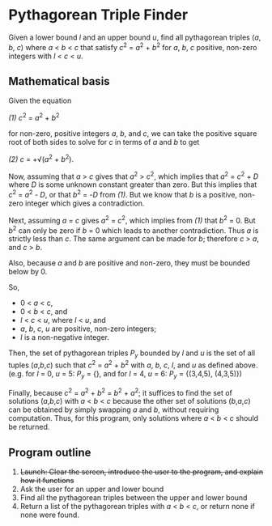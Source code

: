 # Pythagorean Triple Finder

Given a lower bound  *l* and an upper bound *u*, find all pythagorean triples (*a*, *b*, *c*) where *a* &lt; *b* &lt; *c* that satisfy *c*<sup>2</sup> = *a*<sup>2</sup> + *b*<sup>2</sup> for *a*, *b*, *c* positive, non-zero integers with *l* &lt; *c* &lt; *u*.

## Mathematical basis

Given the equation

*(1)* *c*<sup>2</sup> = *a*<sup>2</sup> + *b*<sup>2</sup>

for non-zero, positive integers *a*, *b*, and *c*, we can take the positive square root of both sides to solve for *c* in terms of *a* and *b* to get

*(2)* *c* = +&radic;(*a*<sup>2</sup> + *b*<sup>2</sup>).

Now, assuming that *a* &gt; *c* gives that *a*<sup>2</sup> &gt; *c*<sup>2</sup>, which implies that *a*<sup>2</sup> = *c*<sup>2</sup> + *D* where *D* is some unknown constant greater than zero. But this implies that *c*<sup>2</sup> = *a*<sup>2</sup> - *D*, or that *b*<sup>2</sup> = -*D* from *(1)*. But we know that *b* is a positive, non-zero integer which gives a contradiction.

Next, assuming *a* = *c* gives *a*<sup>2</sup> = *c*<sup>2</sup>, which implies from *(1)* that *b*<sup>2</sup> = 0. But *b*<sup>2</sup> can only be zero if *b* = 0 which leads to another contradiction. Thus *a* is strictly less than *c*. The same argument can be made for *b*; therefore *c* > *a*, and *c* > *b*.
      
Also, because *a* and *b* are positive and non-zero, they must be bounded below by 0.

So,
* 0 &lt; *a* &lt; c,
* 0 &lt; *b* &lt; *c*, and
* *l* &lt; *c* &lt; *u*, where *l* < *u*, and
* *a*, *b*, *c*, *u* are positive, non-zero integers;
* *l* is a non-negative integer.

Then, the set of pythagorean triples *P<sub>y</sub>* bounded by *l* and *u* is the set of all tuples (*a*,*b*,*c*) such that *c*<sup>2</sup> = *a*<sup>2</sup> + *b*<sup>2</sup>  with *a*, *b*, *c*, *l*, and *u* as defined above. (e.g. for *l* = 0, *u* = 5: *P<sub>y</sub>* = {}, and for *l* = 4, *u* = 6: *P<sub>y</sub>* = {(3,4,5), (4,3,5)})

Finally, because *c*<sup>2</sup> = *a*<sup>2</sup> + *b*<sup>2</sup> = *b*<sup>2</sup> + *a*<sup>2</sup>; it suffices to find the set of solutions (*a*,*b*,*c*) with *a* &lt; *b* &lt; *c* because the other set of solutions (*b*,*a*,*c*) can be obtained by simply swapping *a* and *b*, without requiring computation. Thus, for this program, only solutions where *a* &lt; *b* &lt; *c* should be returned.

## Program outline

1. ~~Launch: Clear the screen, introduce the user to the program, and explain how it functions~~
2. Ask the user for an upper and lower bound
3. Find all the pythagorean triples between the upper and lower bound
4. Return a list of the pythagorean triples with *a* &lt; *b* &lt; *c*, or return none if none were found.
